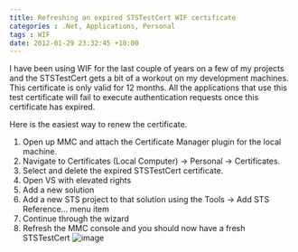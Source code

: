 ```yaml
---
title: Refreshing an expired STSTestCert WIF certificate
categories : .Net, Applications, Personal
tags : WIF
date: 2012-01-29 23:32:45 +10:00
---
```


I have been using WIF for the last couple of years on a few of my projects and the STSTestCert gets a bit of a workout on my development machines. This certificate is only valid for 12 months. All the applications that use this test certificate will fail to execute authentication requests once this certificate has expired. 

Here is the easiest way to renew the certificate.

1. Open up MMC and attach the Certificate Manager plugin for the local machine.
1. Navigate to Certificates (Local Computer) -&gt; Personal -&gt; Certificates.
1. Select and delete the expired STSTestCert certificate.
1. Open VS with elevated rights
1. Add a new solution
1. Add a new STS project to that solution using the Tools -&gt; Add STS Reference… menu item
1. Continue through the wizard
1. Refresh the MMC console and you should now have a fresh STSTestCert
![image][0]

[0]: //blogfiles/image_134.png
